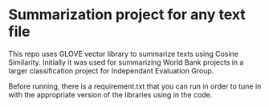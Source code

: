# Summarization project for any text file 
This repo uses GLOVE vector library to summarize texts using Cosine Similarity. 
Initially it was used for summarizing World Bank projects in a larger classification project for Independant Evaluation Group. 

Before running, there is a requirement.txt that you can run in order to tune in with the appropriate version of the libraries using in the code. 
